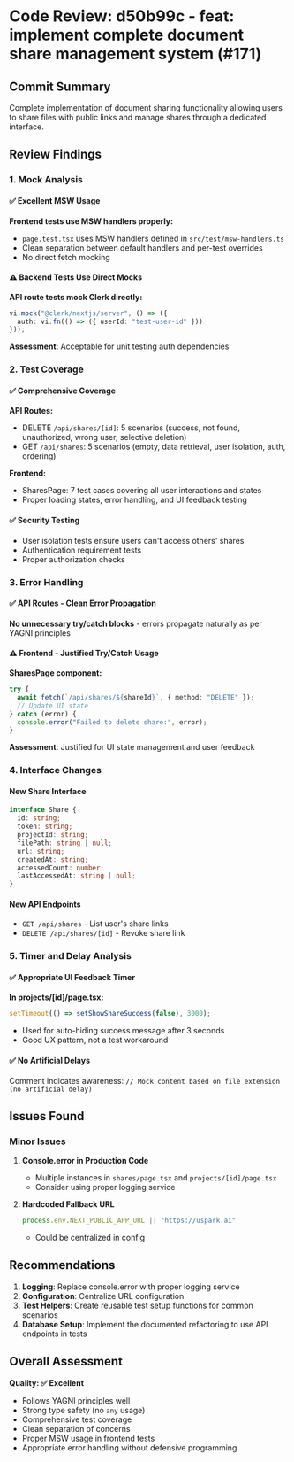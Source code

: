 # Code Review: d50b99c - feat: implement complete document share management system (#171)

## Commit Summary
Complete implementation of document sharing functionality allowing users to share files with public links and manage shares through a dedicated interface.

## Review Findings

### 1. Mock Analysis

#### ✅ Excellent MSW Usage
**Frontend tests use MSW handlers properly:**
- `page.test.tsx` uses MSW handlers defined in `src/test/msw-handlers.ts`
- Clean separation between default handlers and per-test overrides
- No direct fetch mocking

#### ⚠️ Backend Tests Use Direct Mocks
**API route tests mock Clerk directly:**
```typescript
vi.mock("@clerk/nextjs/server", () => ({
  auth: vi.fn(() => ({ userId: "test-user-id" }))
}));
```
**Assessment**: Acceptable for unit testing auth dependencies

### 2. Test Coverage

#### ✅ Comprehensive Coverage
**API Routes:**
- DELETE `/api/shares/[id]`: 5 scenarios (success, not found, unauthorized, wrong user, selective deletion)
- GET `/api/shares`: 5 scenarios (empty, data retrieval, user isolation, auth, ordering)

**Frontend:**
- SharesPage: 7 test cases covering all user interactions and states
- Proper loading states, error handling, and UI feedback testing

#### ✅ Security Testing
- User isolation tests ensure users can't access others' shares
- Authentication requirement tests
- Proper authorization checks

### 3. Error Handling

#### ✅ API Routes - Clean Error Propagation
**No unnecessary try/catch blocks** - errors propagate naturally as per YAGNI principles

#### ⚠️ Frontend - Justified Try/Catch Usage
**SharesPage component:**
```typescript
try {
  await fetch(`/api/shares/${shareId}`, { method: "DELETE" });
  // Update UI state
} catch (error) {
  console.error("Failed to delete share:", error);
}
```
**Assessment**: Justified for UI state management and user feedback

### 4. Interface Changes

#### New Share Interface
```typescript
interface Share {
  id: string;
  token: string;
  projectId: string;
  filePath: string | null;
  url: string;
  createdAt: string;
  accessedCount: number;
  lastAccessedAt: string | null;
}
```

#### New API Endpoints
- `GET /api/shares` - List user's share links
- `DELETE /api/shares/[id]` - Revoke share link

### 5. Timer and Delay Analysis

#### ✅ Appropriate UI Feedback Timer
**In projects/[id]/page.tsx:**
```typescript
setTimeout(() => setShowShareSuccess(false), 3000);
```
- Used for auto-hiding success message after 3 seconds
- Good UX pattern, not a test workaround

#### ✅ No Artificial Delays
Comment indicates awareness: `// Mock content based on file extension (no artificial delay)`

## Issues Found

### Minor Issues

1. **Console.error in Production Code**
   - Multiple instances in `shares/page.tsx` and `projects/[id]/page.tsx`
   - Consider using proper logging service

2. **Hardcoded Fallback URL**
   ```typescript
   process.env.NEXT_PUBLIC_APP_URL || "https://uspark.ai"
   ```
   - Could be centralized in config

## Recommendations

1. **Logging**: Replace console.error with proper logging service
2. **Configuration**: Centralize URL configuration
3. **Test Helpers**: Create reusable test setup functions for common scenarios
4. **Database Setup**: Implement the documented refactoring to use API endpoints in tests

## Overall Assessment
**Quality: ✅ Excellent**
- Follows YAGNI principles well
- Strong type safety (no `any` usage)
- Comprehensive test coverage
- Clean separation of concerns
- Proper MSW usage in frontend tests
- Appropriate error handling without defensive programming
